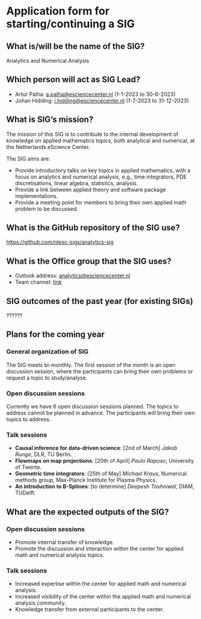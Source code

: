 # Application form for starting/continuing a SIG

## What is/will be the name of the SIG?

Analytics and Numerical Analysis

## Which person will act as SIG Lead?

- Artur Palha: a.palha@esciencecenter.nl (1-1-2023 to 30-6-2023)
- Johan Hidding: j.hidding@esciencecenter.nl (1-7-2023 to 31-12-2023)

## What is SIG’s mission?

The mission of this SIG is to contribute to the internal development of knowledge on applied mathematics topics, both analytical  and numerical, at the Netherlands eScience Center.

The SIG aims are:

- Provide introductory talks on key topics in applied mathematics, with a focus on analytics and numerical analysis, e.g., time integrators, PDE discretisations, linear algebra, statistics, analysis.
- Provide a link between applied  theory and software package implementations.
- Provide a meeting point for members to bring their own applied math problem to be discussed.

## What is the GitHub repository of the SIG use?

https://github.com/nlesc-sigs/analytics-sig

## What is the Office group that the SIG uses?

- Outlook address: analytics@esciencecenter.nl
- Team channel: [link](https://teams.microsoft.com/l/team/19%3aa11e3f83467d4865a8f6ec20ec2b01cf%40thread.tacv2/conversations?groupId=fc37e009-9e3b-44bb-a013-aa5f1cd9cedb&tenantId=aa3aeacc-6307-42b2-ac05-787dd5c32574)

## SIG outcomes of the past year (for existing SIGs)

??????

## Plans for the coming year

### General organization of SIG

The SIG meets bi-monthly. The first session of the month is an open discussion session, where the participants can bring their own problems or request a topic to study/analyse.

### Open discussion sessions

Currently we have 6 open discussion sessions planned. The topics to address cannot be planned in advance. The participants will bring their own topics to address.

### Talk sessions

- **Causal inference for data-driven science**: [2nd of March] *Jakob Runge*, DLR, TU Berlin.
- **Flowmaps on map projections**: [20th of April] *Paulo Raposo*, University of Twente.
- **Geometric time integrators**: [25th of May] *Michael Kraus*, Numerical methods group, Max-Planck Institute for Plasma Physics.
- **An introduction to B-Splines**: [to determine] *Deepesh Toshniwal*, DIAM, TUDelft.

## What are the expected outputs of the SIG?

### Open discussion sessions

- Promote internal transfer of knowledge.
- Promote the discussion and interaction within the center for applied math and numerical analysis topics.

### Talk sessions

- Increased expertise within the center for applied math and numerical analysis.
- Increased visibility of the center within the applied math and numerical analysis community.
- Knowledge transfer from external participants to the center.
